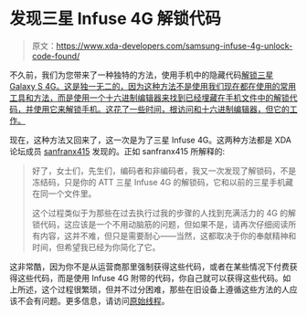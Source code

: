 # 发现三星 Infuse 4G 解锁代码

> 原文：<https://www.xda-developers.com/samsung-infuse-4g-unlock-code-found/>

不久前，我们为您带来了一种独特的方法，使用手机中的隐藏代码[解锁三星 Galaxy S 4G。这是独一无二的，因为这种方法不是使用我们现在都在使用的常用工具和方法，而是使用一个十六进制编辑器来找到已经埋藏在手机文件中的解锁代码，并使用它来解锁手机。这花了一些时间，根访问和十六进制编辑器，但它的工作。](http://www.xda-developers.com/android/samsung-galaxy-s-4g-unlock-code-found/)

现在，这种方法又回来了，这一次是为了三星 Infuse 4G。这两种方法都是 XDA 论坛成员 [sanfranx415](http://forum.xda-developers.com/member.php?u=3179924) 发现的。正如 sanfranx415 所解释的:

> 好了，女士们，先生们，编码者和非编码者，我又一次发现了解锁码，不是冻结码，只是你的 ATT 三星 Infuse 4G 的解锁码，它和以前的三星手机藏在同一个文件里。
> 
> 这个过程类似于为那些在过去执行过我的步骤的人找到充满活力的 4G 的解锁代码，这应该是一个不用动脑筋的问题，但如果不是，请再次仔细阅读所有内容，这并不难，但只是需要耐心——当然，这都取决于你的奉献精神和时间，但希望我已经为你简化了它。

这非常酷，因为你不是从运营商那里强制获得这些代码，或者在某些情况下付费获得这些代码，而是使用 Infuse 4G 附带的代码，你自己就可以获得这些代码。如上所述，这个过程很繁琐，但并不过分困难，那些在旧设备上遵循这些方法的人应该不会有问题。更多信息，请访问[原始线程](http://forum.xda-developers.com/showthread.php?t=1093476)。